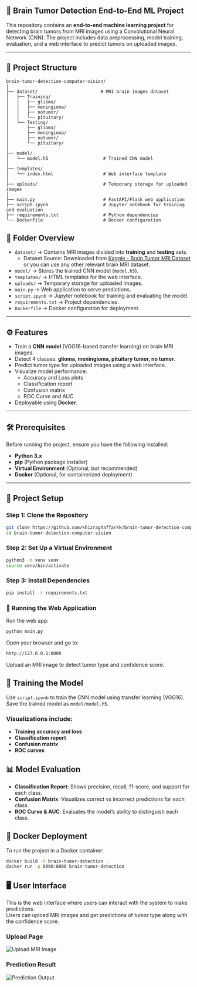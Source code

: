 ## 🧠 Brain Tumor Detection End-to-End ML Project

This repository contains an **end-to-end machine learning project** for detecting brain tumors from MRI images using a Convolutional Neural Network (CNN). The project includes data preprocessing, model training, evaluation, and a web interface to predict tumors on uploaded images.

---

## 📁 Project Structure

```plaintext
brain-tumor-detection-computer-vision/
│
├── dataset/                        # MRI brain images dataset
│   ├── Training/
│   │   ├── glioma/
│   │   ├── meningioma/
│   │   ├── notumor/
│   │   └── pituitary/
│   └── Testing/
│       ├── glioma/
│       ├── meningioma/
│       ├── notumor/
│       └── pituitary/
│
├── model/
│   └── model.h5                     # Trained CNN model
│
├── templates/
│   └── index.html                   # Web interface template
│
├── uploads/                         # Temporary storage for uploaded images
│
├── main.py                          # FastAPI/Flask web application
├── script.ipynb                     # Jupyter notebook for training and evaluation
├── requirements.txt                 # Python dependencies
└── Dockerfile                       # Docker configuration
```

## 📂 Folder Overview

- `dataset/` → Contains MRI images divided into **training** and **testing** sets.  
  - Dataset Source: Downloaded from [Kaggle - Brain Tumor MRI Dataset](https://www.kaggle.com/datasets/masoudnickparvar/brain-tumor-mri-dataset) or you can use any other relevant brain MRI dataset. 
- `model/` → Stores the trained CNN model (`model.h5`).  
- `templates/` → HTML templates for the web interface.  
- `uploads/` → Temporary storage for uploaded images.  
- `main.py` → Web application to serve predictions.  
- `script.ipynb` → Jupyter notebook for training and evaluating the model.  
- `requirements.txt` → Project dependencies.  
- `Dockerfile` → Docker configuration for deployment.

---

## ⚙️ Features

- Train a **CNN model** (VGG16-based transfer learning) on brain MRI images.  
- Detect 4 classes: **glioma, meningioma, pituitary tumor, no tumor**.  
- Predict tumor type for uploaded images using a web interface.  
- Visualize model performance:
  - Accuracy and Loss plots
  - Classification report
  - Confusion matrix
  - ROC Curve and AUC
- Deployable using **Docker**.

---

## 🛠️ Prerequisites

Before running the project, ensure you have the following installed:

- **Python 3.x**  
- **pip** (Python package installer)  
- **Virtual Environment** (Optional, but recommended)  
- **Docker** (Optional, for containerized deployment)

---

## 🚀 Project Setup

### Step 1: Clone the Repository

```bash
git clone https://github.com/khizraghaffarkk/brain-tumor-detection-computer-vision.git
cd brain-tumor-detection-computer-vision
```
### Step 2: Set Up a Virtual Environment

```bash
python3 -m venv venv
source venv/bin/activate
```
### Step 3: Install Dependencies

```bash
pip install -r requirements.txt
```
### 🏃 Running the Web Application
Run the web app:
```bash
python main.py
```

Open your browser and go to:
```bash
http://127.0.0.1:8000
```
Upload an MRI image to detect tumor type and confidence score.

## 🧠 Training the Model

Use `script.ipynb` to train the CNN model using transfer learning (VGG16).  
Save the trained model as `model/model.h5`.

### Visualizations include:

- **Training accuracy and loss**
- **Classification report**
- **Confusion matrix**
- **ROC curves**

## 📊 Model Evaluation

- **Classification Report**: Shows precision, recall, f1-score, and support for each class.  
- **Confusion Matrix**: Visualizes correct vs incorrect predictions for each class.  
- **ROC Curve & AUC**: Evaluates the model’s ability to distinguish each class.

## 🐳 Docker Deployment

To run the project in a Docker container:

```bash
docker build -t brain-tumor-detection .
docker run -p 8000:8000 brain-tumor-detection
```

## 🖥️ User Interface

This is the web interface where users can interact with the system to make predictions.  
Users can upload MRI images and get predictions of tumor type along with the confidence score.

### Upload Page
![Upload MRI Image](images/Screenshot_from_2025-09-21_14-07-06.png)

### Prediction Result
![Prediction Output](images/Screenshot_from_2025-09-21_14-09-01.png)  

